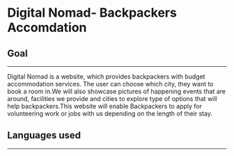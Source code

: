 # Digital Nomad- Backpackers Accomdation

<h2>Goal</h2>
<hr>

Digital Nomad is a website, which provides backpackers with budget accommodation services. The user can choose which city, they want to book a room in.We will also showcase pictures of happening events that are around, facilities we provide and cities to explore type of options that will help backpackers.This website will enable Backpackers to apply for volunteering work or jobs with us depending on the length of their stay.

<h2>Languages used</h2>
<hr>

